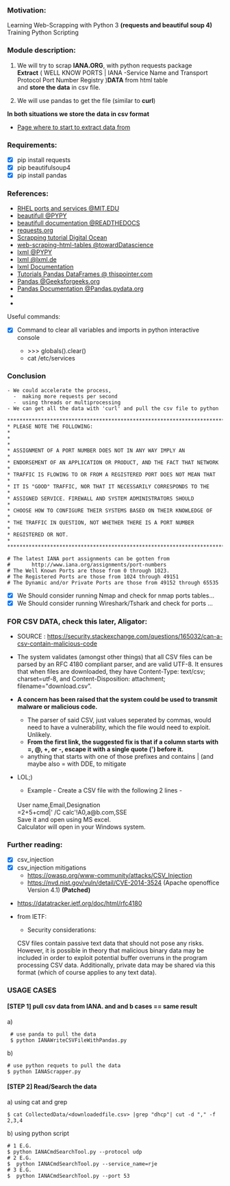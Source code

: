### Motivation:
 Learning Web-Scrapping with Python 3 __(requests and beautiful soup 4)__<br>
 Training Python Scripting

### Module description:

1. We will try to scrap __IANA.ORG__, with python requests package<br>
   __Extract__ ( WELL KNOW PORTS | IANA -Service Name and Transport Protocol Port Number Registry )__DATA__ from html table<br>
   and __store the data__ in csv file.

2. We will use pandas to get the file (similar to __curl__)
     
__In both situations we store the data in csv format__  

- [Page where to start to extract data from](https://www.iana.org/assignments/service-names-port-numbers/service-names-port-numbers.xhtml?&page=1)

### Requirements:
 - [x] pip install requests
 - [x] pip beautifulsoup4 
 - [x] pip install pandas

### References:
 - [RHEL ports and services @MIT.EDU](https://web.mit.edu/rhel-doc/4/RH-DOCS/rhel-sg-en-4/ch-ports.html)
 - [beautifull @PYPY](https://pypi.org/project/beautifulsoup4/)
 - [beautifull documentation @READTHEDOCS](https://readthedocs.org/projects/beautiful-soup-4/downloads/pdf/latest/)
 - [requests.org](https://docs.python-requests.org/en/master/)
 - [Scrapping tutorial Digital Ocean](https://www.digitalocean.com/community/tutorials/how-to-work-with-web-data-using-requests-and-beautiful-soup-with-python-3)
 - [web-scraping-html-tables @towardDatascience](https://towardsdatascience.com/web-scraping-html-tables-with-python-c9baba21059)
 - [lxml @PYPY](https://pypi.org/project/lxml/#history)
 - [lxml @lxml.de](https://lxml.de/)
 - [lxml Documentation](https://lxml.de/apidoc/index.html)
 - [Tutorials Pandas DataFrames @ thispointer.com](https://thispointer.com/how-to-get-check-data-types-of-dataframe-columns-in-python-pandas/)
 - [Pandas @Geeksforgeeks.org](https://www.geeksforgeeks.org/python-pandas-series-str-find/)
 - [Pandas Documentation @Pandas.pydata.org](https://pandas.pydata.org/docs/reference/api/pandas.DataFrame.query.html)
 - []()
 - []()

 
 Useful commands:
  - [x] Command to clear all variables and imports in python interactive console
        
       - \>>> globals().clear()
       - cat /etc/services 
    

### Conclusion
    - We could accelerate the process, 
      -  making more requests per second
      -  using threads or multiprocessing
    - We can get all the data with 'curl' and pull the csv file to python
         
    ************************************************************************
    * PLEASE NOTE THE FOLLOWING:                                           *
    *                                                                      *
    * ASSIGNMENT OF A PORT NUMBER DOES NOT IN ANY WAY IMPLY AN             *
    * ENDORSEMENT OF AN APPLICATION OR PRODUCT, AND THE FACT THAT NETWORK  *
    * TRAFFIC IS FLOWING TO OR FROM A REGISTERED PORT DOES NOT MEAN THAT   *
    * IT IS "GOOD" TRAFFIC, NOR THAT IT NECESSARILY CORRESPONDS TO THE     *
    * ASSIGNED SERVICE. FIREWALL AND SYSTEM ADMINISTRATORS SHOULD          *
    * CHOOSE HOW TO CONFIGURE THEIR SYSTEMS BASED ON THEIR KNOWLEDGE OF    *
    * THE TRAFFIC IN QUESTION, NOT WHETHER THERE IS A PORT NUMBER          *
    * REGISTERED OR NOT.                                                   *
    ************************************************************************
    
    # The latest IANA port assignments can be gotten from
    #       http://www.iana.org/assignments/port-numbers
    # The Well Known Ports are those from 0 through 1023.
    # The Registered Ports are those from 1024 through 49151
    # The Dynamic and/or Private Ports are those from 49152 through 65535


 - [x] We Should consider running Nmap and check for nmap ports tables...
 - [x] We Should consider running Wireshark/Tshark and check for ports ... 

### FOR CSV DATA, check this later, Aligator:
- SOURCE : https://security.stackexchange.com/questions/165032/can-a-csv-contain-malicious-code 
- The system validates (amongst other things) that all CSV files can be parsed by an RFC 4180 compliant parser, and are valid UTF-8. It ensures that when files are downloaded, they have Content-Type: text/csv; charset=utf-8, and Content-Disposition: attachment; filename="download.csv".
 - __A concern has been raised that the system could be used to transmit malware or malicious code.__
    - The parser of said CSV, just values seperated by commas, would need to have a vulnerability, which the file would need to exploit. Unlikely.
    - __From the first link, the suggested fix is that if a column starts with =, @, +, or -, escape it with a single quote (') before it.__
    - anything that starts with one of those prefixes and contains | (and maybe also = with DDE, to mitigate
    
 - LOL;)
   - Example - Create a CSV file with the following 2 lines -
    <br>
    User name,Email,Designation<br>
    =2+5+cmd|' /C calc'!A0,a@b.com,SSE<br>
   Save it and open using MS excel. <br>Calculator will open in your Windows system.
   
### Further reading:
 - [x] csv_injection
 - [x] csv_injection mitigations
     - https://owasp.org/www-community/attacks/CSV_Injection
     - https://nvd.nist.gov/vuln/detail/CVE-2014-3524 (Apache openoffice Version 4.1) __(Patched)__
 
 -  https://datatracker.ietf.org/doc/html/rfc4180
   - from IETF:
     - Security considerations:

      CSV files contain passive text data that should not pose any
      risks.  However, it is possible in theory that malicious binary
      data may be included in order to exploit potential buffer overruns
      in the program processing CSV data.  Additionally, private data
      may be shared via this format (which of course applies to any text
      data).

### USAGE CASES
     
 #### [STEP 1] pull csv data from IANA. and and b cases == same result
 a)

     # use panda to pull the data
     $ python IANAWriteCSVFileWithPandas.py

 b) 

    # use python requets to pull the data 
    $ python IANAScrapper.py  

 #### [STEP 2] Read/Search the data
 a) using cat and grep  

    $ cat CollectedData/<downloadedfile.csv> |grep "dhcp"| cut -d "," -f 2,3,4
    
 b) using python script

    # 1 E.G.
    $ python IANACmdSearchTool.py --protocol udp
    # 2 E.G.
    $  python IANACmdSearchTool.py --service_name=rje
    # 3 E.G.
    $  python IANACmdSearchTool.py --port 53
    
